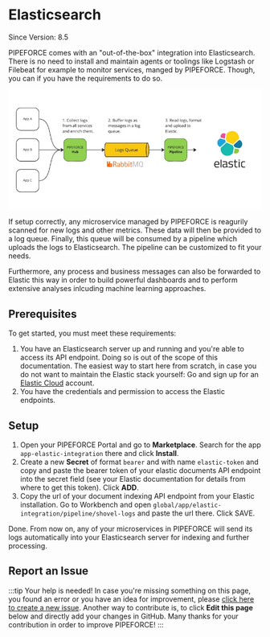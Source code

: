 # Elasticsearch
<p class="theme-doc-version-badge badge badge--secondary">Since Version: 8.5</p>


PIPEFORCE comes with an "out-of-the-box" integration into Elasticsearch. There is no need to install and maintain agents or toolings like Logstash or Filebeat for example to monitor services, manged by PIPEFORCE. Though, you can if you have the requirements to do so.

![](../../img/elasticsearch.jpg)

If setup correctly, any microservice managed by PIPEFORCE is reagurily scanned for new logs and other metrics. These data will then be provided to a log queue. Finally, this queue will be consumed by a pipeline which uploads the logs to Elasticsearch. The pipeline can be customized to fit your needs.

Furthermore, any process and business messages can also be forwarded to Elastic this way in order to build powerful dashboards and to perform extensive analyses inlcuding machine learning approaches.

## Prerequisites

To get started, you must meet these requirements:

 1. You have an Elasticsearch server up and running and you're able to access its API endpoint. Doing so is out of the scope of this documentation. The easiest way to start here from scratch, in case you do not want to maintain the Elastic stack yourself: Go and sign up for an [Elastic Cloud](https://cloud.elastic.co/registration) account.
 2. You have the credentials and permission to access the Elastic endpoints.

## Setup

1. Open your PIPEFORCE Portal and go to **Marketplace**. Search for the app `app-elastic-integration` there and
   click **Install**.
2. Create a new **Secret** of format `bearer` and with name `elastic-token` and copy and paste the bearer token of your
   elastic documents API endpoint into the secret field (see your Elastic documentation for details from where to get this token).
   Click **ADD**.
3. Copy the url of your document indexing API endpoint from your Elastic installation. Go to Workbench and open
   `global/app/elastic-integration/pipeline/shovel-logs` and paste the url there. Click SAVE.

Done. From now on, any of your microservices in PIPEFORCE will send its logs automatically into your Elasticsearch
server for indexing and further processing.

## Report an Issue
:::tip Your help is needed!
In case you're missing something on this page, you found an error or you have an idea for improvement, please [click here to create a new issue](https://github.com/pipeforce/pipeforce.github.io/issues/new). Another way to contribute is, to click **Edit this page** below and directly add your changes in GitHub. Many thanks for your contribution in order to improve PIPEFORCE!
:::